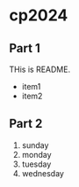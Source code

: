 # cp2024

## Part 1
THis is README.
- item1
- item2

## Part 2
1. sunday
1. monday
1. tuesday
1. wednesday
